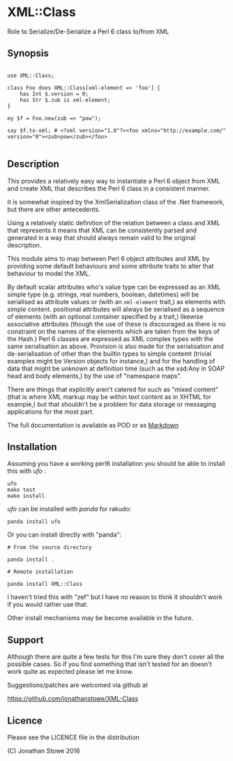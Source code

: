 # XML::Class

Role to Serialize/De-Serialize a Perl 6 class to/from XML

## Synopsis

```

use XML::Class;

class Foo does XML::Class[xml-element => 'foo'] {
    has Int $.version = 0;
    has Str $.zub is xml-element;
}

my $f = Foo.new(zub => "pow");

say $f.to-xml; # <?xml version="1.0"?><foo xmlns="http://example.com/" version="0"><zub>pow</zub></foo>


```


## Description

This provides a relatively easy way to instantiate a Perl 6 object from XML and create XML
that describes the Perl 6 class in a consistent manner.

It is somewhat inspired by the XmlSerialization class of the .Net framework, but there are
other antecedents.

Using a relatively static definition of the relation between a class and XML that represents
it means that XML can be consistently parsed and generated in a way that should always
remain valid to the original description.

This module aims to map between Perl 6 object attributes and XML by providing some default
behaviours and some attribute traits to alter that behaviour to model the XML.

By default scalar attributes who's value type can be expressed as an XML simple type (e.g.
strings, real numbers, boolean, datetimes) will be serialised as attribute values or (with
an ```xml-element``` trait,) as elements with simple content.  positional attributes will
always be serialised as a sequence of elements (with an optional container specified by a
trait,) likewise associative attributes (though the use of these is discouraged as there is
no constraint on the names of the elements which are taken from the keys of the Hash.)
Perl 6 classes are expressed as XML complex types with the same serialisation as above.
Provision is also made for the serialisation and de-serialisation of other than the builtin
types to simple contemt (trivial examples might be Version objects for instance,) and for
the handling of data that might be unknown at definition time (such as the xsd:Any in 
SOAP head and body elements,) by the use of "namespace maps".

There are things that explicitly aren't catered for such as  "mixed content" (that is
where XML markup may be within text content as in XHTML for example,) but that shouldn't
be a problem for data storage or messaging applications for the most part.  

The full documentation is available as POD or as [Markdown](Documentation.md)

## Installation

Assuming you have a working perl6 installation you should be able to
install this with *ufo* :

    ufo
    make test
    make install

*ufo* can be installed with *panda* for rakudo:

    panda install ufo

Or you can install directly with "panda":

    # From the source directory
   
    panda install .

    # Remote installation

    panda install XML::Class

I haven't tried this with "zef" but I have no reason to think it
shouldn't work if you would rather use that.

Other install mechanisms may be become available in the future.

## Support

Although there are quite a few tests for this I'm sure they don't
cover all the possible cases. So if you find something that isn't
tested for an doesn't work quite as expected please let me know.


Suggestions/patches are welcomed via github at

   https://github.com/jonathanstowe/XML-Class

## Licence

Please see the LICENCE file in the distribution

(C) Jonathan Stowe 2016
